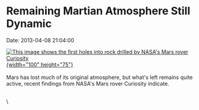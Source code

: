 Remaining Martian Atmosphere Still Dynamic
==========================================

Date: 2013-04-08 21:04:00

[![This image shows the first holes into rock drilled by NASA\'s Mars
rover
Curiosity](http://www.jpl.nasa.gov/images/msl/20130408/pia16815-th.jpg){width="100"
height="75"}](http://www.jpl.nasa.gov/news/news.cfm?release=2013-127&rn=news.xml&rst=3757)\
\
Mars has lost much of its original atmosphere, but what\'s left remains
quite active, recent findings from NASA\'s Mars rover Curiosity
indicate.

\
\
